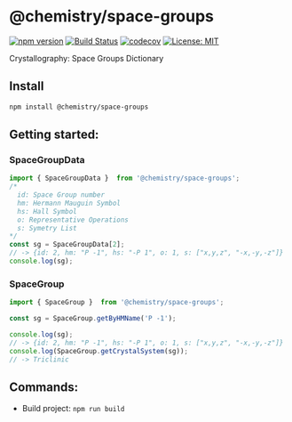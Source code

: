 # @chemistry/space-groups

[![npm version](https://badge.fury.io/js/%40chemistry%2Fspace-groups.svg)](https://badge.fury.io/js/%40chemistry%2Fspace-groups)
[![Build Status](https://travis-ci.com/chemistry/chemical-libraries.svg?branch=master)](https://travis-ci.org/chemistry/chemical-libraries)
[![codecov](https://codecov.io/gh/chemistry/chemical-libraries/branch/master/graph/badge.svg)](https://codecov.io/gh/chemistry/chemical-libraries)
[![License: MIT](https://img.shields.io/badge/License-MIT-yellow.svg)](https://opensource.org/licenses/MIT)

Crystallography: Space Groups Dictionary

## Install
```bash
npm install @chemistry/space-groups
```

## Getting started:
### SpaceGroupData
```javascript
import { SpaceGroupData }  from '@chemistry/space-groups';
/*
  id: Space Group number
  hm: Hermann Mauguin Symbol
  hs: Hall Symbol
  o: Representative Operations
  s: Symetry List
*/
const sg = SpaceGroupData[2];
// -> {id: 2, hm: "P -1", hs: "-P 1", o: 1, s: ["x,y,z", "-x,-y,-z"]}
console.log(sg);
```
### SpaceGroup

```javascript
import { SpaceGroup }  from '@chemistry/space-groups';

const sg = SpaceGroup.getByHMName('P -1');

console.log(sg);
// -> {id: 2, hm: "P -1", hs: "-P 1", o: 1, s: ["x,y,z", "-x,-y,-z"]}
console.log(SpaceGroup.getCrystalSystem(sg));
// -> Triclinic
```

## Commands:
  * Build project: `npm run build`
